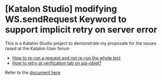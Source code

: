 # [Katalon Studio] modifying WS.sendRequest Keyword to support implicit retry on server error

This is a Katalon Studio project to demonstrate my proposale for the issues rased at the Katalon User forum

- [How to re-run a request and not re-run the whole test](https://forum.katalon.com/t/how-to-re-run-a-request-and-not-re-run-the-whole-test/123413/3)
- [How to retry at verification tab on api-objet?](https://forum.katalon.com/t/how-to-retry-at-verification-tab-on-api-objet/131571)

Refer to the [document here](https://kazurayam.github.io/KS_modify_SendRequestKeyword_with_retry/)
